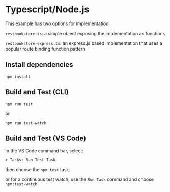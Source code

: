 # Typescript/Node.js

This example has two options for implementation:

`restbookstore.ts`: a simple object exposing the implementation as functions

`restbookstore-express.ts`: an express.js based implementation that uses a popular route binding function pattern

## Install dependencies

```cli
npm install
```

## Build and Test (CLI)

```cli
npm run test
```

or

```cli
npm run test-watch
```

## Build and Test (VS Code)

In the VS Code command bar, select:

```text
> Tasks: Run Test Task
```

then choose the `npm test` task.

or for a continuous test watch, use the `Run Task` command and choose `npm:test-watch`
